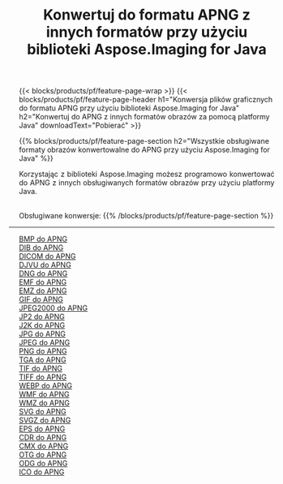 ﻿---
title: Konwertuj do formatu APNG z innych formatów przy użyciu biblioteki Aspose.Imaging for Java 
weight: 3920
url: /pl/java/conversion/to/apng 
lang: pl
langdirlevel: 2
locales: zh-hans,ja,it,ru,de,es,fr,nl,id,lt,pl,pt,vi,tr,ko,zh-hant,ar,hi,th,sv,cs,uk,he
description: Za pomocą Aspose.Imaging możesz konwertować do APNG z innych formatów przy użyciu Javy
---

{{< blocks/products/pf/feature-page-wrap >}}
{{< blocks/products/pf/feature-page-header h1="Konwersja plików graficznych do formatu APNG przy użyciu biblioteki Aspose.Imaging for Java" h2="Konwertuj do APNG z innych formatów obrazów za pomocą platformy Java" downloadText="Pobierać" >}}


{{% blocks/products/pf/feature-page-section  h2="Wszystkie obsługiwane formaty obrazów konwertowalne do APNG przy użyciu Aspose.Imaging for Java" %}}
<p align=justify>Korzystając z biblioteki Aspose.Imaging możesz programowo konwertować do APNG z innych obsługiwanych formatów obrazów przy użyciu platformy Java.</p>
<br/>
Obsługiwane konwersje:
{{% /blocks/products/pf/feature-page-section %}}
<div class="container-fluid productfamilypage bg-gray">
    <div class="convertypes bg-gray agp-content section">
        <div class="container">
		<hr style="margin-left:-20px;"/>
		<div class="row other-converters">
		    <div class='col-md-2 other-converter remove-lp remove-rp'><a href="/imaging/pl/java/conversion/bmp-to-apng" >BMP do APNG</a></div>
<div class='col-md-2 other-converter remove-lp remove-rp'><a href="/imaging/pl/java/conversion/dib-to-apng" >DIB do APNG</a></div>
<div class='col-md-2 other-converter remove-lp remove-rp'><a href="/imaging/pl/java/conversion/dicom-to-apng" >DICOM do APNG</a></div>
<div class='col-md-2 other-converter remove-lp remove-rp'><a href="/imaging/pl/java/conversion/djvu-to-apng" >DJVU do APNG</a></div>
<div class='col-md-2 other-converter remove-lp remove-rp'><a href="/imaging/pl/java/conversion/dng-to-apng" >DNG do APNG</a></div>
<div class='col-md-2 other-converter remove-lp remove-rp'><a href="/imaging/pl/java/conversion/emf-to-apng" >EMF do APNG</a></div>
<div class='col-md-2 other-converter remove-lp remove-rp'><a href="/imaging/pl/java/conversion/emz-to-apng" >EMZ do APNG</a></div>
<div class='col-md-2 other-converter remove-lp remove-rp'><a href="/imaging/pl/java/conversion/gif-to-apng" >GIF do APNG</a></div>
<div class='col-md-2 other-converter remove-lp remove-rp'><a href="/imaging/pl/java/conversion/jpeg2000-to-apng" >JPEG2000 do APNG</a></div>
<div class='col-md-2 other-converter remove-lp remove-rp'><a href="/imaging/pl/java/conversion/jp2-to-apng" >JP2 do APNG</a></div>
<div class='col-md-2 other-converter remove-lp remove-rp'><a href="/imaging/pl/java/conversion/j2k-to-apng" >J2K do APNG</a></div>
<div class='col-md-2 other-converter remove-lp remove-rp'><a href="/imaging/pl/java/conversion/jpg-to-apng" >JPG do APNG</a></div>
<div class='col-md-2 other-converter remove-lp remove-rp'><a href="/imaging/pl/java/conversion/jpeg-to-apng" >JPEG do APNG</a></div>
<div class='col-md-2 other-converter remove-lp remove-rp'><a href="/imaging/pl/java/conversion/png-to-apng" >PNG do APNG</a></div>
<div class='col-md-2 other-converter remove-lp remove-rp'><a href="/imaging/pl/java/conversion/tga-to-apng" >TGA do APNG</a></div>
<div class='col-md-2 other-converter remove-lp remove-rp'><a href="/imaging/pl/java/conversion/tif-to-apng" >TIF do APNG</a></div>
<div class='col-md-2 other-converter remove-lp remove-rp'><a href="/imaging/pl/java/conversion/tiff-to-apng" >TIFF do APNG</a></div>
<div class='col-md-2 other-converter remove-lp remove-rp'><a href="/imaging/pl/java/conversion/webp-to-apng" >WEBP do APNG</a></div>
<div class='col-md-2 other-converter remove-lp remove-rp'><a href="/imaging/pl/java/conversion/wmf-to-apng" >WMF do APNG</a></div>
<div class='col-md-2 other-converter remove-lp remove-rp'><a href="/imaging/pl/java/conversion/wmz-to-apng" >WMZ do APNG</a></div>
<div class='col-md-2 other-converter remove-lp remove-rp'><a href="/imaging/pl/java/conversion/svg-to-apng" >SVG do APNG</a></div>
<div class='col-md-2 other-converter remove-lp remove-rp'><a href="/imaging/pl/java/conversion/svgz-to-apng" >SVGZ do APNG</a></div>
<div class='col-md-2 other-converter remove-lp remove-rp'><a href="/imaging/pl/java/conversion/eps-to-apng" >EPS do APNG</a></div>
<div class='col-md-2 other-converter remove-lp remove-rp'><a href="/imaging/pl/java/conversion/cdr-to-apng" >CDR do APNG</a></div>
<div class='col-md-2 other-converter remove-lp remove-rp'><a href="/imaging/pl/java/conversion/cmx-to-apng" >CMX do APNG</a></div>
<div class='col-md-2 other-converter remove-lp remove-rp'><a href="/imaging/pl/java/conversion/otg-to-apng" >OTG do APNG</a></div>
<div class='col-md-2 other-converter remove-lp remove-rp'><a href="/imaging/pl/java/conversion/odg-to-apng" >ODG do APNG</a></div>
<div class='col-md-2 other-converter remove-lp remove-rp'><a href="/imaging/pl/java/conversion/ico-to-apng" >ICO do APNG</a></div>
                </div>
        </div>
    </div>
</div>
<br/>

